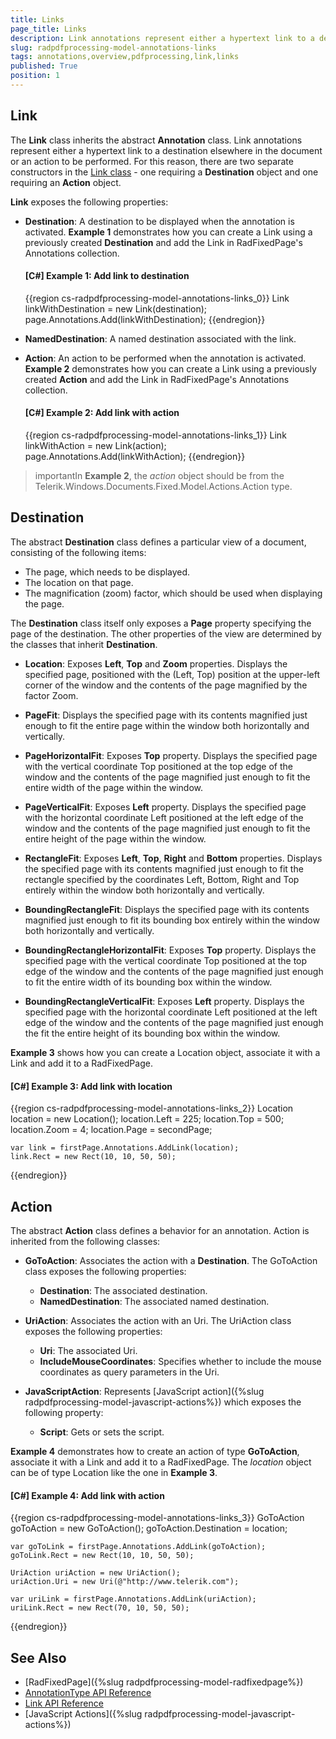 ```yaml
---
title: Links
page_title: Links
description: Link annotations represent either a hypertext link to a destination elsewhere in the document or an action to be performed. 
slug: radpdfprocessing-model-annotations-links
tags: annotations,overview,pdfprocessing,link,links
published: True
position: 1
---
```


## Link

The __Link__ class inherits the abstract __Annotation__ class. Link annotations represent either a hypertext link to a destination elsewhere in the document or an action to be performed. For this reason, there are two separate constructors in the [Link class](https://docs.telerik.com/devtools/document-processing/api/Telerik.Windows.Documents.Fixed.Model.Annotations.Link.html) - one requiring a __Destination__ object and one requiring an __Action__ object.
        

__Link__ exposes the following properties:
        

* __Destination__: A destination to be displayed when the annotation is activated. __Example 1__ demonstrates how you can create a Link using a previously created __Destination__ and add the Link in RadFixedPage's Annotations collection.
            

	#### __[C#] Example 1: Add link to destination__
	
	{{region cs-radpdfprocessing-model-annotations-links_0}}
		Link linkWithDestination = new Link(destination);
		page.Annotations.Add(linkWithDestination);
	{{endregion}}

* **NamedDestination**: A named destination associated with the link.


* __Action__: An action to be performed when the annotation is activated. __Example 2__ demonstrates how you can create a Link using a previously created __Action__ and add the Link in RadFixedPage's Annotations collection.
            


	#### __[C#] Example 2: Add link with action__
	
	{{region cs-radpdfprocessing-model-annotations-links_1}}
		Link linkWithAction = new Link(action);
		page.Annotations.Add(linkWithAction);
	{{endregion}}



>importantIn __Example 2__, the *action* object should be from the Telerik.Windows.Documents.Fixed.Model.Actions.Action type.
              

## Destination

The abstract __Destination__ class defines a particular view of a document, consisting of the following items:
        

* The page, which needs to be displayed.  
* The location on that page.
* The magnification (zoom) factor, which should be used when displaying the page.
            

The __Destination__ class itself only exposes a __Page__ property specifying the page of the destination. The other properties of the view are determined by the classes that inherit __Destination__.
        

* __Location__: Exposes __Left__, __Top__ and __Zoom__ properties. Displays the specified page, positioned with the (Left, Top) position at the upper-left corner of the window and the contents of the page magnified by the factor Zoom.
            

* __PageFit__: Displays the specified page with its contents magnified just enough to fit the entire page within the window both horizontally and vertically.
            

* __PageHorizontalFit__: Exposes __Top__ property. Displays the specified page with the vertical coordinate Top positioned at the top edge of the window and the contents of the page magnified just enough to fit the entire width of the page within the window.
            

* __PageVerticalFit__: Exposes __Left__ property. Displays the specified page with the horizontal coordinate Left positioned at the left edge of the window and the contents of the page magnified just enough to fit the entire height of the page within the window.
            

* __RectangleFit__: Exposes __Left__, __Top__, __Right__ and __Bottom__ properties. Displays the specified page with its contents magnified just enough to fit the rectangle specified by the coordinates Left, Bottom, Right and Top entirely within the window both horizontally and vertically.
            

* __BoundingRectangleFit__: Displays the specified page with its contents magnified just enough to fit its bounding box entirely within the window both horizontally and vertically.
            

* __BoundingRectangleHorizontalFit__: Exposes __Top__ property. Displays the specified page with the vertical coordinate Top positioned at the top edge of the window and the contents of the page magnified just enough to fit the entire width of its bounding box within the window.
            

* __BoundingRectangleVerticalFit__: Exposes __Left__ property. Displays the specified page with the horizontal coordinate Left positioned at the left edge of the window and the contents of the page magnified just enough the fit the entire height of its bounding box within the window.
            

__Example 3__ shows how you can create a Location object, associate it with a Link and add it to a RadFixedPage.
        

#### __[C#] Example 3: Add link with location__

{{region cs-radpdfprocessing-model-annotations-links_2}}
	Location location = new Location();
	location.Left = 225;
	location.Top = 500;
	location.Zoom = 4;
	location.Page = secondPage;
	
	var link = firstPage.Annotations.AddLink(location);
	link.Rect = new Rect(10, 10, 50, 50);
{{endregion}}



## Action

The abstract __Action__ class defines a behavior for an annotation. Action is inherited from the following classes:        

* **GoToAction**: Associates the action with a __Destination__. The GoToAction class exposes the following properties:

	* __Destination__: The associated destination.
	* __NamedDestination__: The associated named destination.
	                

* **UriAction**: Associates the action with an Uri. The UriAction class exposes the following properties:     

	* __Uri__: The associated Uri.    
	* __IncludeMouseCoordinates__: Specifies whether to include the mouse coordinates as query parameters in the Uri.

* **JavaScriptAction**: Represents [JavaScript action]({%slug radpdfprocessing-model-javascript-actions%}) which exposes the following property:

	* **Script**: Gets or sets the script.
                

__Example 4__ demonstrates how to create an action of type __GoToAction__, associate it with a Link and add it to a RadFixedPage. The *location* object can be of type Location like the one in __Example 3__.
        

#### __[C#] Example 4: Add link with action__

{{region cs-radpdfprocessing-model-annotations-links_3}}
	GoToAction goToAction = new GoToAction();
	goToAction.Destination = location;
	
	var goToLink = firstPage.Annotations.AddLink(goToAction);
	goToLink.Rect = new Rect(10, 10, 50, 50);
	
	UriAction uriAction = new UriAction();
	uriAction.Uri = new Uri(@"http://www.telerik.com");
	
	var uriLink = firstPage.Annotations.AddLink(uriAction);
	uriLink.Rect = new Rect(70, 10, 50, 50);
{{endregion}}

## See Also

 * [RadFixedPage]({%slug radpdfprocessing-model-radfixedpage%})
 * [AnnotationType API Reference](https://docs.telerik.com/devtools/document-processing/api/Telerik.Windows.Documents.Fixed.Model.Annotations.AnnotationType.html)
 * [Link API Reference](https://docs.telerik.com/devtools/document-processing/api/Telerik.Windows.Documents.Fixed.Model.Annotations.Link.html)
 * [JavaScript Actions]({%slug radpdfprocessing-model-javascript-actions%})

